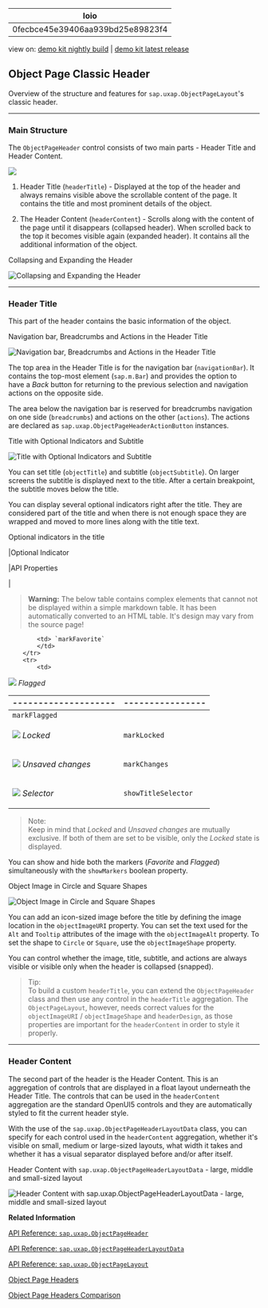 <!-- loio0fecbce45e39406aa939bd25e89823f4 -->

| loio |
| -----|
| 0fecbce45e39406aa939bd25e89823f4 |

<div id="loio">

view on: [demo kit nightly build](https://openui5nightly.hana.ondemand.com/#/topic/0fecbce45e39406aa939bd25e89823f4) | [demo kit latest release](https://openui5.hana.ondemand.com/#/topic/0fecbce45e39406aa939bd25e89823f4)</div>

## Object Page Classic Header

Overview of the structure and features for `sap.uxap.ObjectPageLayout`'s classic header.

***

### Main Structure

The `ObjectPageHeader` control consists of two main parts - Header Title and Header Content.

 ![](loioe8468207c7504dcb8126157792b37ecf_HiRes.png) 

1.  Header Title \(`headerTitle`\) - Displayed at the top of the header and always remains visible above the scrollable content of the page. It contains the title and most prominent details of the object.

2.  The Header Content \(`headerContent`\) - Scrolls along with the content of the page until it disappears \(collapsed header\). When scrolled back to the top it becomes visible again \(expanded header\). It contains all the additional information of the object.


   
  
<a name="loio0fecbce45e39406aa939bd25e89823f4__fig_tzt_2gw_1cb"/>Collapsing and Expanding the Header

 ![](loio4e081060fae54366b424de28f722860c_LowRes.gif "Collapsing and Expanding the Header") 

***

### Header Title

This part of the header contains the basic information of the object.

   
  
<a name="loio0fecbce45e39406aa939bd25e89823f4__fig_a5m_qmh_ccb"/>Navigation bar, Breadcrumbs and Actions in the Header Title

 ![](loiob2459223fc504ea1a380590ac0c45a41_HiRes.png "Navigation bar, Breadcrumbs and Actions in the Header Title") 

The top area in the Header Title is for the navigation bar \(`navigationBar`\). It contains the top-most element \(`sap.m.Bar`\) and provides the option to have a *Back* button for returning to the previous selection and navigation actions on the opposite side.

The area below the navigation bar is reserved for breadcrumbs navigation on one side \(`breadcrumbs`\) and actions on the other \(`actions`\). The actions are declared as `sap.uxap.ObjectPageHeaderActionButton` instances.

   
  
<a name="loio0fecbce45e39406aa939bd25e89823f4__fig_rqv_1vh_ccb"/>Title with Optional Indicators and Subtitle

 ![](loio553c7d7128404063a00a4afba69a966d_HiRes.png "Title with Optional Indicators and Subtitle") 

You can set title \(`objectTitle`\) and subtitle \(`objectSubtitle`\). On larger screens the subtitle is displayed next to the title. After a certain breakpoint, the subtitle moves below the title.

You can display several optional indicators right after the title. They are considered part of the title and when there is not enough space they are wrapped and moved to more lines along with the title text.

 <a name="loio0fecbce45e39406aa939bd25e89823f4__table_oxs_blm_2cb"/>Optional indicators in the title

|Optional Indicator

|API Properties

|
 > **Warning:** The below table contains complex elements that cannot not be displayed within a simple markdown table. It has been automatically converted to an HTML table. It's design may vary from the source page!

<table>
	<thead>
		<tr>
			<th>--------------------</th>
			<th>----------------</th>
		</tr>
	</thead>
	<tbody>

			<td> `markFavorite` 
			</td>
		</tr>
		<tr>
			<td> 

![](loio4c5abbfbce524a4aba4e48724c36a345_HiRes.png) *Flagged* 
			</td>
			<td> `markFlagged` 
			</td>
		</tr>
		<tr>
			<td> 

![](loio52d023e0f3674110ac99f4a72b74b428_HiRes.png) *Locked* 
			</td>
			<td> `markLocked` 
			</td>
		</tr>
		<tr>
			<td> 

![](loiof89451a47cc54e0186d1e597f2f18682_HiRes.png) *Unsaved changes* 
			</td>
			<td> `markChanges` 
			</td>
		</tr>
		<tr>
			<td> 

![](loiod7144c249b8d4168a7129f583e7c5674_HiRes.png) *Selector* 
			</td>
			<td> `showTitleSelector` 
			</td>
		</tr>
	</tbody>
</table>

> Note:  
> Keep in mind that *Locked* and *Unsaved changes* are mutually exclusive. If both of them are set to be visible, only the *Locked* state is displayed.

You can show and hide both the markers \(*Favorite* and *Flagged*\) simultaneously with the `showMarkers` boolean property.

   
  
<a name="loio0fecbce45e39406aa939bd25e89823f4__fig_uc4_2rh_ccb"/>Object Image in Circle and Square Shapes

 ![](loiodf92915521c34aaf8e2d1f7e7b509ab7_LowRes.gif "Object Image in Circle and Square Shapes") 

You can add an icon-sized image before the title by defining the image location in the `objectImageURI` property. You can set the text used for the `Alt` and `Tooltip` attributes of the image with the `objectImageAlt` property. To set the shape to `Circle` or `Square`, use the `objectImageShape` property.

You can control whether the image, title, subtitle, and actions are always visible or visible only when the header is collapsed \(snapped\).

> Tip:  
> To build a custom `headerTitle`, you can extend the `ObjectPageHeader` class and then use any control in the `headerTitle` aggregation. The `ObjectPageLayout`, however, needs correct values for the `objectImageURI` / `objectImageShape` and `headerDesign`, as those properties are important for the `headerContent` in order to style it properly.

***

### Header Content

The second part of the header is the Header Content. This is an aggregation of controls that are displayed in a float layout underneath the Header Title. The controls that can be used in the `headerContent` aggregation are the standard OpenUI5 controls and they are automatically styled to fit the current header style.

With the use of the `sap.uxap.ObjectPageHeaderLayoutData` class, you can specify for each control used in the `headerContent` aggregation, whether it's visible on small, medium or large-sized layouts, what width it takes and whether it has a visual separator displayed before and/or after itself.

   
  
<a name="loio0fecbce45e39406aa939bd25e89823f4__fig_azb_j1n_ccb"/>Header Content with `sap.uxap.ObjectPageHeaderLayoutData` - large, middle and small-sized layout

 ![](loio40e357c0789d4982a5223ea6f9143315_LowRes.gif "Header Content with sap.uxap.ObjectPageHeaderLayoutData - large, middle
					and small-sized layout") 

**Related Information**  


[API Reference: `sap.uxap.ObjectPageHeader`](https://openui5.hana.ondemand.com/#docs/api/symbols/sap.uxap.ObjectPageHeader.html)

[API Reference: `sap.uxap.ObjectPageHeaderLayoutData`](https://openui5.hana.ondemand.com/#docs/api/symbols/sap.uxap.ObjectPageHeaderLayoutData.html)

[API Reference: `sap.uxap.ObjectPageLayout`](https://openui5.hana.ondemand.com/#docs/api/symbols/sap.uxap.ObjectPageLayout.html)

[Object Page Headers](Object_Page_Headers_d2ef009.md)

[Object Page Headers Comparison](Object_Page_Headers_Comparison_9c9d94f.md)

